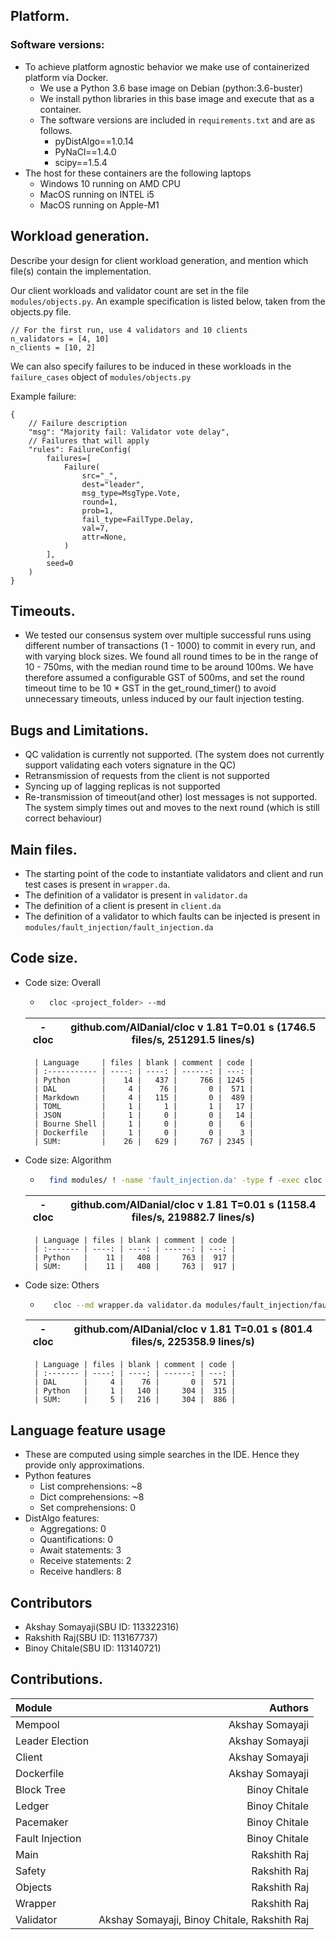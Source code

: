 ## Platform. 

### Software versions:
- To achieve platform agnostic behavior we make use of containerized platform via Docker.
    - We use a Python 3.6 base image on Debian (python:3.6-buster)
    - We install python libraries in this base image and execute that as a container.
    - The software versions are included in `requirements.txt` and are as follows.
        - pyDistAlgo==1.0.14
        - PyNaCl==1.4.0
        - scipy==1.5.4
- The host for these containers are the following laptops
    - Windows 10 running on AMD CPU
    - MacOS running on INTEL i5
    - MacOS running on Apple-M1

## Workload generation. 
Describe your design for client workload generation, and mention which file(s)
contain the implementation.

Our client workloads and validator count are set in the file `modules/objects.py`.
An example specification is listed below, taken from the objects.py file.
```
// For the first run, use 4 validators and 10 clients
n_validators = [4, 10]
n_clients = [10, 2]
```

We can also specify failures to be induced in these workloads
in the `failure_cases` object of `modules/objects.py`

Example failure:
```
{
    // Failure description
    "msg": "Majority fail: Validator vote delay",
    // Failures that will apply
    "rules": FailureConfig(
        failures=[
            Failure(
                src="_",
                dest="leader",
                msg_type=MsgType.Vote,
                round=1,
                prob=1,
                fail_type=FailType.Delay,
                val=7,
                attr=None,
            )
        ],
        seed=0
    )
}
```
## Timeouts.
- We tested our consensus system over multiple successful runs using different number of transactions (1 - 1000) to commit in every run, and with varying block sizes. We found all round times to be in the range of 10 - 750ms, with the median round time to be around 100ms. We have therefore assumed a configurable GST of 500ms, and set the round timeout time to be 10 * GST in the get_round_timer() to avoid unnecessary timeouts, unless induced by our fault injection testing.

## Bugs and Limitations.
- QC validation is currently not supported. (The system does not
currently support validating each voters signature in the QC)
- Retransmission of requests from the client is not supported
- Syncing up of lagging replicas is not supported
- Re-transmission of timeout(and other) lost messages is not supported.
The system simply times out and moves to the next round (which is still correct behaviour)


## Main files.
- The starting point of the code to instantiate validators and client and run test cases is present in `wrapper.da`.
- The definition of a validator is present in `validator.da`
- The definition of a client is present in `client.da`
- The definition of a validator to which faults can be injected is present in `modules/fault_injection/fault_injection.da`

## Code size. 
- Code size: Overall
    - ```bash
        cloc <project_folder> --md
       ```
    | -   cloc | github.com/AlDanial/cloc v 1.81  T=0.01 s (1746.5 files/s, 251291.5 lines/s) |
    | -------- | ---------------------------------------------------------------------------- |

        | Language     | files | blank | comment | code |
        | :----------- | ----: | ----: | ------: | ---: |
        | Python       |    14 |   437 |     766 | 1245 |
        | DAL          |     4 |    76 |       0 |  571 |
        | Markdown     |     4 |   115 |       0 |  489 |
        | TOML         |     1 |     1 |       1 |   17 |
        | JSON         |     1 |     0 |       0 |   14 |
        | Bourne Shell |     1 |     0 |       0 |    6 |
        | Dockerfile   |     1 |     0 |       0 |    3 |
        | SUM:         |    26 |   629 |     767 | 2345 |
- Code size: Algorithm
    - ```bash
        find modules/ ! -name 'fault_injection.da' -type f -exec cloc --md {} +
       ```
    | - cloc | github.com/AlDanial/cloc v 1.81  T=0.01 s (1158.4 files/s, 219882.7 lines/s) |
    | ------ | ---------------------------------------------------------------------------- |

        | Language | files | blank | comment | code |
        | :------- | ----: | ----: | ------: | ---: |
        | Python   |    11 |   408 |     763 |  917 |
        | SUM:     |    11 |   408 |     763 |  917 |
- Code size: Others
    - ```bash
         cloc --md wrapper.da validator.da modules/fault_injection/fault_injection.da client.da modules/objects.py
       ```
    | - cloc | github.com/AlDanial/cloc v 1.81  T=0.01 s (801.4 files/s, 225358.9 lines/s) |
    | ------ | --------------------------------------------------------------------------- |

        | Language | files | blank | comment | code |
        | :------- | ----: | ----: | ------: | ---: |
        | DAL      |     4 |    76 |       0 |  571 |
        | Python   |     1 |   140 |     304 |  315 |
        | SUM:     |     5 |   216 |     304 |  886 |

## Language feature usage
 - These are computed using simple searches in the IDE. Hence they provide only approximations.
 - Python features
    - List comprehensions: ~8
    - Dict comprehensions: ~8
    - Set comprehensions: 0
 - DistAlgo features:
    - Aggregations: 0
    - Quantifications: 0
    - Await statements: 3
    - Receive statements: 2
    - Receive handlers: 8

## Contributors
- Akshay Somayaji(SBU ID: 113322316)
- Rakshith Raj(SBU ID: 113167737)
- Binoy Chitale(SBU ID: 113140721)

## Contributions.

| Module          |                                      Authors |
| :-------------- | -------------------------------------------: |
| Mempool         |                              Akshay Somayaji |
| Leader Election |                              Akshay Somayaji |
| Client          |                              Akshay Somayaji |
| Dockerfile      |                              Akshay Somayaji |
| Block Tree      |                                Binoy Chitale |
| Ledger          |                                Binoy Chitale |
| Pacemaker       |                                Binoy Chitale |
| Fault Injection |                                Binoy Chitale |
| Main            |                                 Rakshith Raj |
| Safety          |                                 Rakshith Raj |
| Objects         |                                 Rakshith Raj |
| Wrapper         |                                 Rakshith Raj |
| Validator       | Akshay Somayaji, Binoy Chitale, Rakshith Raj |

